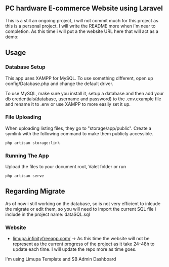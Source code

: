 ## PC hardware E-commerce Website using Laravel 

This is a still an ongoing project, i will not commit much for this project as this is a personal project. I will write the README more when i'm near to completion.
As this time i will put a the website URL here that will act as a demo:


## Usage

### Database Setup
This app uses XAMPP for MySQL. To use something different, open up config/Database.php and change the default driver.

To use MySQL, make sure you install it, setup a database and then add your db credentials(database, username and password) to the .env.example file and rename it to .env
or use XAMPP to more easily set it up.

### File Uploading
When uploading listing files, they go to "storage/app/public". Create a symlink with the following command to make them publicly accessible.
```
php artisan storage:link
```

### Running The App
Upload the files to your document root, Valet folder or run 
```
php artisan serve
```

## Regarding Migrate

As of now i still working on the database, so is not very efficient to inlcude the migrate or edit them, so you will need to import the current SQL file i include in the project name: dataSQL.sql

### Website
- [limupa.infinityfreeapp.com/](http://limupa.infinityfreeapp.com/) -> As this time the website will not be represent as the current progress of the project as it take 24-48h to update each time. I will update the repo more as time goes.



I'm using Limupa Template and SB Admin Dashboard
